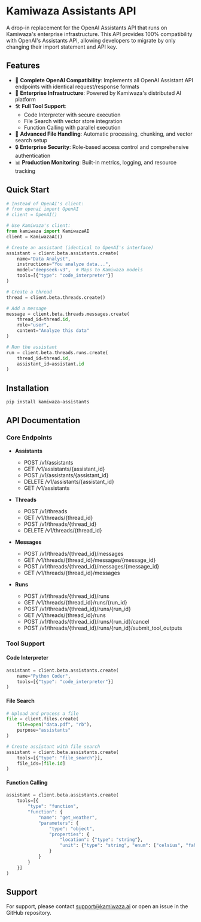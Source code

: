 # Kamiwaza Assistants API

A drop-in replacement for the OpenAI Assistants API that runs on Kamiwaza's enterprise infrastructure. This API provides 100% compatibility with OpenAI's Assistants API, allowing developers to migrate by only changing their import statement and API key.

## Features

- 🔄 **Complete OpenAI Compatibility**: Implements all OpenAI Assistant API endpoints with identical request/response formats
- 🚀 **Enterprise Infrastructure**: Powered by Kamiwaza's distributed AI platform
- 🛠️ **Full Tool Support**: 
  - Code Interpreter with secure execution
  - File Search with vector store integration
  - Function Calling with parallel execution
- 📁 **Advanced File Handling**: Automatic processing, chunking, and vector search setup
- 🔒 **Enterprise Security**: Role-based access control and comprehensive authentication
- 📊 **Production Monitoring**: Built-in metrics, logging, and resource tracking

## Quick Start

```python
# Instead of OpenAI's client:
# from openai import OpenAI
# client = OpenAI()

# Use Kamiwaza's client:
from kamiwaza import KamiwazaAI
client = KamiwazaAI()

# Create an assistant (identical to OpenAI's interface)
assistant = client.beta.assistants.create(
    name="Data Analyst",
    instructions="You analyze data...",
    model="deepseek-v3",  # Maps to Kamiwaza models
    tools=[{"type": "code_interpreter"}]
)

# Create a thread
thread = client.beta.threads.create()

# Add a message
message = client.beta.threads.messages.create(
    thread_id=thread.id,
    role="user",
    content="Analyze this data"
)

# Run the assistant
run = client.beta.threads.runs.create(
    thread_id=thread.id,
    assistant_id=assistant.id
)
```

## Installation

```bash
pip install kamiwaza-assistants
```

## API Documentation

### Core Endpoints

- **Assistants**
  - POST /v1/assistants
  - GET /v1/assistants/{assistant_id}
  - POST /v1/assistants/{assistant_id}
  - DELETE /v1/assistants/{assistant_id}
  - GET /v1/assistants

- **Threads**
  - POST /v1/threads
  - GET /v1/threads/{thread_id}
  - POST /v1/threads/{thread_id}
  - DELETE /v1/threads/{thread_id}

- **Messages**
  - POST /v1/threads/{thread_id}/messages
  - GET /v1/threads/{thread_id}/messages/{message_id}
  - POST /v1/threads/{thread_id}/messages/{message_id}
  - GET /v1/threads/{thread_id}/messages

- **Runs**
  - POST /v1/threads/{thread_id}/runs
  - GET /v1/threads/{thread_id}/runs/{run_id}
  - POST /v1/threads/{thread_id}/runs/{run_id}
  - GET /v1/threads/{thread_id}/runs
  - POST /v1/threads/{thread_id}/runs/{run_id}/cancel
  - POST /v1/threads/{thread_id}/runs/{run_id}/submit_tool_outputs

### Tool Support

#### Code Interpreter
```python
assistant = client.beta.assistants.create(
    name="Python Coder",
    tools=[{"type": "code_interpreter"}]
)
```

#### File Search
```python
# Upload and process a file
file = client.files.create(
    file=open("data.pdf", "rb"),
    purpose="assistants"
)

# Create assistant with file search
assistant = client.beta.assistants.create(
    tools=[{"type": "file_search"}],
    file_ids=[file.id]
)
```

#### Function Calling
```python
assistant = client.beta.assistants.create(
    tools=[{
        "type": "function",
        "function": {
            "name": "get_weather",
            "parameters": {
                "type": "object",
                "properties": {
                    "location": {"type": "string"},
                    "unit": {"type": "string", "enum": ["celsius", "fahrenheit"]}
                }
            }
        }
    }]
)
```

## Support

For support, please contact [support@kamiwaza.ai](mailto:support@kamiwaza.ai) or open an issue in the GitHub repository.
